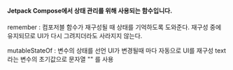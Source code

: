 
#### Jetpack Compose에서 상태 관리를 위해 사용되는 함수입니다.

remember : 컴포저블 함수가 재구성될 때 상태를 기억하도록 도와준다. 재구성 중에 유지되므로 UI가 다시 그려지더라도 사라지지 않는다.

mutableStateOf : 변수의 상태를 선언 UI가 변경될때 마다 자동으로 UI를 재구성 text라는 변수의 초기값으로 문자열 "" 를 사용

